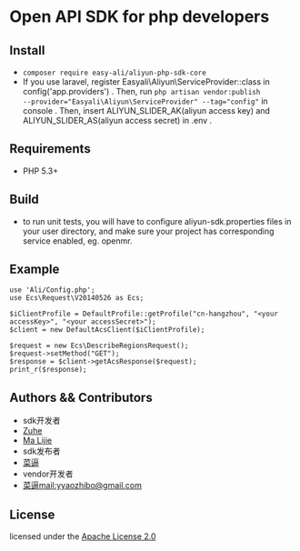 # Open API SDK for php developers

## Install
- <code>composer require easy-ali/aliyun-php-sdk-core</code>
- If you use laravel,
    register Easyali\Aliyun\ServiceProvider::class in config('app.providers') .
    Then,
    run 
    <code>php artisan vendor:publish --provider="Easyali\Aliyun\ServiceProvider" --tag="config"</code>
    in console .
    Then,
    insert ALIYUN_SLIDER_AK(aliyun access key) and ALIYUN_SLIDER_AS(aliyun access secret) in .env .
## Requirements

- PHP 5.3+

## Build

- to run unit tests, you will have to configure aliyun-sdk.properties files in your user directory, and make sure your project has corresponding service enabled, eg. openmr.

## Example

	use 'Ali/Config.php';
	use Ecs\Request\V20140526 as Ecs;
	
	$iClientProfile = DefaultProfile::getProfile("cn-hangzhou", "<your accessKey>", "<your accessSecret>");
	$client = new DefaultAcsClient($iClientProfile);
	
	$request = new Ecs\DescribeRegionsRequest(); 
	$request->setMethod("GET");
	$response = $client->getAcsResponse($request);
	print_r($response);

## Authors && Contributors
- sdk开发者
- [Zuhe]()
- [Ma Lijie](https://github.com/malijiefoxmail)
- sdk发布者
- [菜逼](https://github.com/yaozhibo)
- vendor开发者
- [菜逼](https://github.com/yaozhibo)<mail:yyaozhibo@gmail.com>
## License

licensed under the [Apache License 2.0](https://www.apache.org/licenses/LICENSE-2.0.html)
